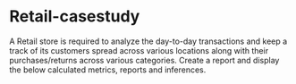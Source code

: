 # Retail-casestudy
A Retail store is required to analyze the day-to-day transactions and keep a track of its customers  spread across various locations along with their purchases/returns across various categories.  Create a report and display the below calculated metrics, reports and inferences.
